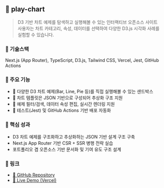 ## 📁 play-chart

> D3 기반 차트 예제를 탐색하고 실행해볼 수 있는 인터랙티브 오픈소스 사이트  
> 사용자는 차트 카테고리, 속성, 데이터를 선택하여 다양한 D3.js 시각화 사례를 실험할 수 있습니다.

### 🔧 기술스택
Next.js (App Router), TypeScript, D3.js, Tailwind CSS, Vercel, Jest, GitHub Actions

### 🚀 주요 기능
- 🧩 다양한 D3 차트 예제(Bar, Line, Pie 등)를 직접 실행해볼 수 있는 샌드박스
- 🧠 차트 템플릿은 JSON 기반으로 구성되어 추상화 구조 지원
- 📂 예제 필터/검색, 데이터 속성 편집, 실시간 렌더링 지원
- 🧪 테스트(Jest) 및 GitHub Actions 기반 배포 자동화

### 🎯 핵심 성과
- D3 차트 예제를 구조화하고 추상화하는 JSON 기반 설계 구조 구축
- Next.js App Router 기반 CSR + SSR 병행 전략 실습
- 포트폴리오 겸 오픈소스 기반 문서화 및 기여 유도 구조 설계

### 🔗 링크
- [🔗 GitHub Repository](https://github.com/kenneth-kang/play-chart)
- [🚀 Live Demo (Vercel)](https://play-chart.vercel.app)

